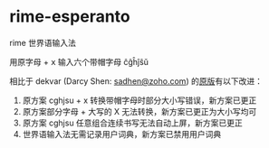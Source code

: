 # rime-esperanto

rime 世界语输入法

用原字母 + <kbd>x</kbd> 输入六个带帽字母 ĉĝĥĵŝŭ

相比于 dekvar (Darcy Shen: sadhen@zoho.com) 的[原版](http://fromwiz.com/share/s/2yNneO1LOQap2-bdmA21_AH13dajVP0ZX4H_2STPKk3cMiTI)有以下改进：

1. 原方案 cghjsu + x 转换带帽字母时部分大小写错误，新方案已更正
1. 原方案部分字母 + 大写的 X 无法转换，新方案已更正为大小写均可
1. 原方案 cghjsu 任意组合连续书写无法自动上屏，新方案已更正
1. 世界语输入法无需记录用户词典，新方案已禁用用户词典
